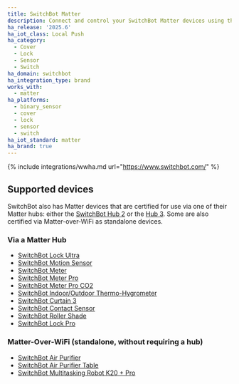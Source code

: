 ```yaml
---
title: SwitchBot Matter
description: Connect and control your SwitchBot Matter devices using the Matter integration
ha_release: '2025.6'
ha_iot_class: Local Push
ha_category:
  - Cover
  - Lock
  - Sensor
  - Switch
ha_domain: switchbot
ha_integration_type: brand
works_with:
  - matter
ha_platforms:
  - binary_sensor
  - cover
  - lock
  - sensor
  - switch
ha_iot_standard: matter
ha_brand: true
---
```


{% include integrations/wwha.md url="https://www.switchbot.com/" %}

## Supported devices

SwitchBot also has Matter devices that are certified for use via one of their Matter hubs: either the [SwitchBot Hub 2](https://www.switch-bot.com/products/switchbot-hub-2) or the [Hub 3](https://www.switch-bot.com/products/switchbot-hub-3). Some are also certified via Matter-over-WiFi as standalone devices.

### Via a Matter Hub

- [SwitchBot Lock Ultra](https://www.switch-bot.com/products/switchbot-lock_ultra)
- [SwitchBot Motion Sensor](https://www.switch-bot.com/products/motion-sensor)
- [SwitchBot Meter](https://www.switch-bot.com/products/switchbot-meter)
- [SwitchBot Meter Pro](https://www.switch-bot.com/products/switchbot-meter-pro)
- [SwitchBot Meter Pro CO2](https://www.switch-bot.com/products/switchbot-meter-pro-co2-monitor)
- [SwitchBot Indoor/Outdoor Thermo-Hygrometer](https://www.switch-bot.com/products/switchbot-indoor-outdoor-thermo-hygrometer)
- [SwitchBot Curtain 3](https://www.switch-bot.com/products/switchbot-curtain-3)
- [SwitchBot Contact Sensor](https://www.switch-bot.com/products/contact-sensor)
- [SwitchBot Roller Shade](https://www.switch-bot.com/products/switchbot-roller-shade)
- [SwitchBot Lock Pro](https://www.switch-bot.com/products/switchbot-lock-pro)

### Matter-Over-WiFi (standalone, without requiring a hub)

- [SwitchBot Air Purifier](https://www.switch-bot.com/products/switchbot-air-purifier)
- [SwitchBot Air Purifier Table](https://www.switch-bot.com/products/switchbot-air-purifier-table)
- [SwitchBot Multitasking Robot K20 + Pro](https://www.switch-bot.com/products/switchbot-multitasking-household-robot-k20-pro)
